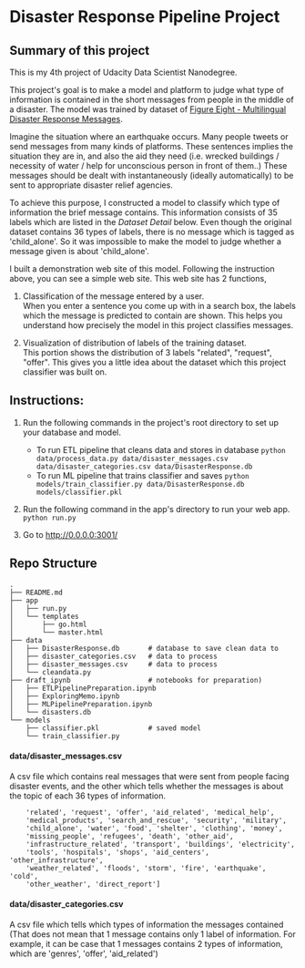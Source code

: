 # Disaster Response Pipeline Project

## Summary of this project

This is my 4th project of Udacity Data Scientist Nanodegree.

This project's goal is to make a model and platform to judge what type of information is contained in the short messages from people in the middle of a disaster. The model was trained by dataset of [Figure Eight - Multilingual Disaster Response Messages](https://www.figure-eight.com/dataset/combined-disaster-response-data/).

Imagine the situation where an earthquake occurs. Many people tweets or send messages from many kinds of platforms. These sentences implies the situation they are in, and also the aid they need (i.e. wrecked buildings / necessity of water / help for unconscious person in front of them..) These messages should be dealt with instantaneously (ideally automatically) to be sent to appropriate disaster relief agencies.

To achieve this purpose, I constructed a model to classify which type of information the brief message contains. This information consists of 35 labels which are listed in the *Dataset Detail* below. Even though the  original dataset contains 36 types of labels, there is no message which is tagged as 'child_alone'. So it was impossible to make the model to judge whether a message given is about 'child_alone'.  

I built a demonstration web site of this model. Following the instruction above, you can see a simple web site. This web site has 2 functions,

1. Classification of the message entered by a user.  
When you enter a sentence you come up with in a search box, the labels which the message is predicted to contain are shown. This helps you understand how precisely the model in this project classifies messages.

2. Visualization of distribution of labels of the training dataset.  
This portion shows the distribution of 3 labels "related", "request", "offer". This gives you a little idea about the dataset which this project classifier was built on.




## Instructions:
1. Run the following commands in the project's root directory to set up your database and model.

    - To run ETL pipeline that cleans data and stores in database
        `python data/process_data.py data/disaster_messages.csv data/disaster_categories.csv data/DisasterResponse.db`
    - To run ML pipeline that trains classifier and saves
        `python models/train_classifier.py data/DisasterResponse.db models/classifier.pkl`

2. Run the following command in the app's directory to run your web app.
    `python run.py`

3. Go to http://0.0.0.0:3001/



## Repo Structure

    .
    ├── README.md
    ├── app
    │   ├── run.py
    │   └── templates
    │       ├── go.html
    │       └── master.html
    ├── data
    │   ├── DisasterResponse.db       # database to save clean data to
    │   ├── disaster_categories.csv   # data to process
    │   ├── disaster_messages.csv     # data to process
    │   └── cleandata.py
    ├── draft_ipynb                   # notebooks for preparation)
    │   ├── ETLPipelinePreparation.ipynb
    │   ├── ExploringMemo.ipynb
    │   ├── MLPipelinePreparation.ipynb
    │   └── disasters.db
    └── models
        ├── classifier.pkl            # saved model
        └── train_classifier.py



#### data/disaster_messages.csv

A csv file which contains real messages that were sent from people facing disaster events, and the other which tells whether the messages is about the topic of each 36 types of information.

        'related', 'request', 'offer', 'aid_related', 'medical_help',
        'medical_products', 'search_and_rescue', 'security', 'military',
        'child_alone', 'water', 'food', 'shelter', 'clothing', 'money',
        'missing_people', 'refugees', 'death', 'other_aid',
        'infrastructure_related', 'transport', 'buildings', 'electricity',
        'tools', 'hospitals', 'shops', 'aid_centers', 'other_infrastructure',
        'weather_related', 'floods', 'storm', 'fire', 'earthquake', 'cold',
        'other_weather', 'direct_report']

#### data/disaster_categories.csv

A csv file which tells which types of information the messages contained (That does not mean that 1 message contains only 1 label of information. For example, it can be case that 1 messages contains 2 types of information, which are 'genres', 'offer', 'aid_related')
